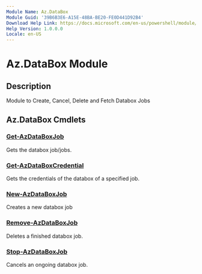 ```yaml
---
Module Name: Az.DataBox
Module Guid: '39B6B3E6-A15E-48BA-BE20-FE0D441D92B4'
Download Help Link: https://docs.microsoft.com/en-us/powershell/module/az.databox
Help Version: 1.0.0.0
Locale: en-US
---
```


# Az.DataBox Module
## Description
Module to Create, Cancel, Delete and Fetch Databox Jobs

## Az.DataBox Cmdlets
### [Get-AzDataBoxJob](Get-AzDataBoxJob.md)
Gets the databox job/jobs.

### [Get-AzDataBoxCredential](Get-AzDataBoxCredential.md)
Gets the credentials of the databox of a specified job.

### [New-AzDataBoxJob](New-AzDataBoxJob.md)
Creates a new databox job

### [Remove-AzDataBoxJob](Remove-AzDataBoxJob.md)
Deletes a finished databox job.

### [Stop-AzDataBoxJob](Stop-AzDataBoxJob.md)
Cancels an ongoing databox job.

